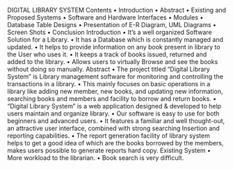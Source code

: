 
DIGITAL LIBRARY SYSTEM
Contents
• Introduction
• Abstract
• Existing and Proposed Systems
• Software and Hardware Interfaces
• Modules
• Database Table Designs
• Presentation of E-R Diagram, UML Diagrams
• Screen Shots
• Conclusion
Introduction
• It’s a well organized Software Solution for a Library.
• It has a Database which is constantly managed and updated.
• It helps to provide information on any book present in library to the User who uses it.
• It keeps a track of books issued, returned and added to the library.
• Allows users to virtually Browse and see the books without doing so manually.
Abstract
• The project titled “Digital Library System” is Library management software for monitoring and controlling the transactions in a
library.
• This mainly focuses on basic operations in a library like adding new member, new books, and updating new information,
searching books and members and facility to borrow and return books.
• “Digital Library System” is a web application designed & developed to help users maintain and organize library.
• Our software is easy to use for both beginners and advanced users.
• It features a familiar and well thought-out, an attractive user interface, combined with strong searching Insertion and reporting
capabilities.
• The report generation facility of library system helps to get a good idea of which are the books borrowed by the members, makes
users possible to generate reports hard copy.
Existing System
• More workload to the librarian.
• Book search is very difficult.
